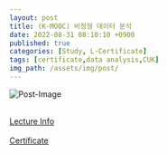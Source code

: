 ```yaml
---
layout: post
title: (K-MOOC) 비정형 데이터 분석
date: 2022-08-31 08:10:10 +0900
published: true
categories: [Study, L-Certificate]
tags: [certificate,data analysis,CUK]
img_path: /assets/img/post/
---
```


![Post-Image](CERTIFICATE-data_analysis.png)
<br><br>

[Lecture Info](http://www.kmooc.kr/courses/course-v1:MA_CUK+MATCHUP_CUK06+2022_1/course/)
<br><br>
[Certificate](http://www.kmooc.kr/certificates/1398e1b75fa1427aa36ac6ed2fd47dcd)